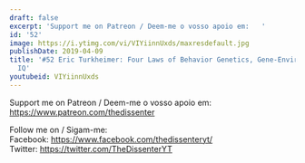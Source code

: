 ```yaml
---
draft: false
excerpt: 'Support me on Patreon / Deem-me o vosso apoio em:   '
id: '52'
image: https://i.ytimg.com/vi/VIYiinnUxds/maxresdefault.jpg
publishDate: 2019-04-09
title: '#52 Eric Turkheimer: Four Laws of Behavior Genetics, Gene-Environment Dynamics,
  IQ'
youtubeid: VIYiinnUxds
---
```

Support me on Patreon / Deem-me o vosso apoio em:   
https://www.patreon.com/thedissenter

Follow me on / Sigam-me:  
Facebook: https://www.facebook.com/thedissenteryt/  
Twitter: https://twitter.com/TheDissenterYT
